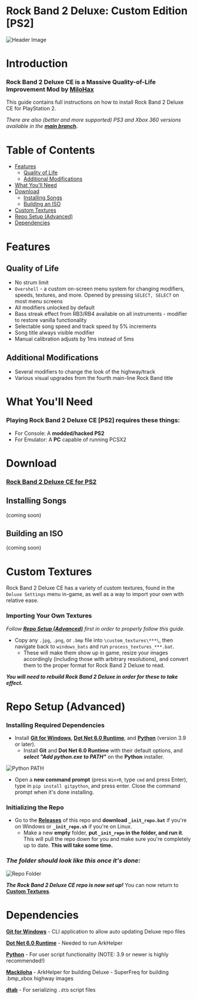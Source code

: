 # Rock Band 2 Deluxe: Custom Edition [PS2]

![Header Image](dependencies/header.png)

# Introduction

### Rock Band 2 Deluxe CE is a Massive Quality-of-Life Improvement Mod by [MiloHax](https://github.com/hmxmilohax)

This guide contains full instructions on how to install Rock Band 2 Deluxe CE for PlayStation 2.

*There are also (better and more supported) PS3 and Xbox 360 versions available in the* ***[main branch](https://github.com/hmxmilohax/rock-band-2-deluxe).***

# Table of Contents  
- [Features](#features)
  - [Quality of Life](#quality-of-life)
  - [Additional Modifications](#additional-modifications)
- [What You'll Need](#what-youll-need)
- [Download](#download)
  - [Installing Songs](#installing-songs)
  - [Building an ISO](#building-an-iso)
- [Custom Textures](#custom-textures)
- [Repo Setup (Advanced)](#repo-setup-advanced)
- [Dependencies](#dependencies)

# Features

## Quality of Life
* No strum limit
* `Overshell` - a custom on-screen menu system for changing modifiers, speeds, textures, and more. Opened by pressing `SELECT, SELECT` on most menu screens
* All modifiers unlocked by default
* Bass streak effect from RB3/RB4 available on all instruments - modifier to restore vanilla functionality
* Selectable song speed and track speed by 5% increments
* Song title always visible modifier
* Manual calibration adjusts by 1ms instead of 5ms

## Additional Modifications
* Several modifiers to change the look of the highway/track
* Various visual upgrades from the fourth main-line Rock Band title

# What You'll Need

### Playing Rock Band 2 Deluxe CE [PS2] requires these things:

- For Console: A **modded/hacked PS2**
- For Emulator: A **PC** capable of running PCSX2

# Download

### [Rock Band 2 Deluxe CE for PS2](https://nightly.link/hmxmilohax/rock-band-2-deluxe/workflows/build/ps2/RB2DXCE-PS2.zip)

## Installing Songs

(coming soon)

## Building an ISO

(coming soon)

# Custom Textures

Rock Band 2 Deluxe CE has a variety of custom textures, found in the `Deluxe Settings` menu in-game, as well as a way to import your own with relative ease.

### Importing Your Own Textures

*Follow [**Repo Setup (Advanced)**](#repo-setup-advanced) first in order to properly follow this guide.*

* Copy any `.jpg`, `.png`, or `.bmp` file into `\custom_textures\***\`, then navigate back to `windows_bats` and run `process_textures_***.bat`.
  * These will make them show up in game, resize your images accordingly (including those with arbitrary resolutions), and convert them to the proper format for Rock Band 2 Deluxe to read.

***You will need to rebuild Rock Band 2 Deluxe in order for these to take effect.***

# Repo Setup (Advanced)

### Installing Required Dependencies

* Install [**Git for Windows**](https://gitforwindows.org/), [**Dot Net 6.0 Runtime**](https://dotnet.microsoft.com/en-us/download/dotnet/6.0/runtime), and [**Python**](https://www.python.org/downloads/) (version 3.9 or later).
  * Install **Git** and **Dot Net 6.0 Runtime** with their default options, and ***select "Add python.exe to PATH"*** on the **Python** installer.

![Python PATH](dependencies/images/pythonpath.png)

* Open a **new command prompt** (press `Win+R`, type `cmd` and press Enter), type in `pip install gitpython`, and press enter. Close the command prompt when it's done installing.

### Initializing the Repo

* Go to the **[Releases](https://github.com/hmxmilohax/rock-band-2-deluxe/releases)** of this repo and **download `_init_repo.bat`** if you're on Windows or **`_init_repo.sh`** if you're on Linux.
  * Make a new **empty** folder, **put `_init_repo` in the folder, and run it**. This will pull the repo down for you and make sure you're completely up to date. **This will take some time.**

### ***The folder should look like this once it's done:***

![Repo Folder](dependencies/images/repofolder.png)

***The Rock Band 2 Deluxe CE repo is now set up!*** You can now return to [**Custom Textures**](#custom-textures).

# Dependencies

[**Git for Windows**](https://gitforwindows.org/) - CLI application to allow auto updating Deluxe repo files

[**Dot Net 6.0 Runtime**](https://dotnet.microsoft.com/en-us/download/dotnet/6.0/runtime) - Needed to run ArkHelper

[**Python**](https://www.python.org/downloads/) - For user script functionality (NOTE: 3.9 or newer is highly recommended!)

[**Mackiloha**](https://github.com/PikminGuts92/Mackiloha) - ArkHelper for building Deluxe - SuperFreq for building .bmp_xbox highway images

[**dtab**](https://github.com/mtolly/dtab) - For serializing `.dtb` script files
